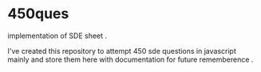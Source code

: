 # 450ques
implementation of SDE sheet .

I've created this repository to attempt 450 sde questions in javascript mainly and store them here with documentation for future rememberence .
